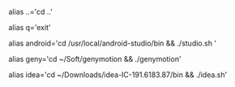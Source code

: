 
alias ..='cd ..'

alias q='exit'

alias android='cd /usr/local/android-studio/bin && ./studio.sh '

alias geny='cd ~/Soft/genymotion && ./genymotion'

alias idea='cd ~/Downloads/idea-IC-191.6183.87/bin && ./idea.sh'
